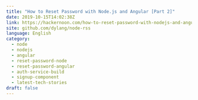 ```yaml
---
title: "How to Reset Password with Node.js and Angular [Part 2]"
date: 2019-10-15T14:02:38Z
link: https://hackernoon.com/how-to-reset-password-with-nodejs-and-angular-part-2-6815t3z8v?source=rss&utm_medium=RSS&utm_source=news.12bit.vn
site: github.com/dylang/node-rss
language: English
category:
  - node
  - nodejs
  - angular
  - reset-password-node
  - reset-password-angular
  - auth-service-build
  - signup-component
  - latest-tech-stories
draft: false
---
```

